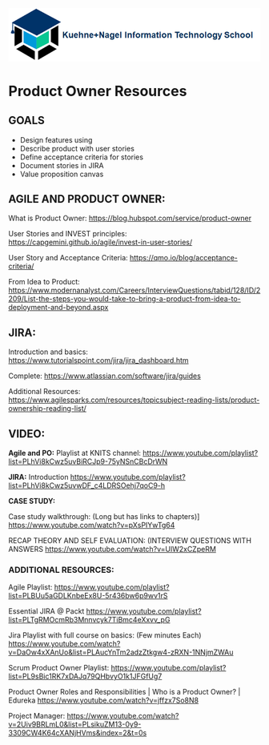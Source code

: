 ﻿
![enter image description here](https://github.com/stefanofiorenza/KNITS/raw/master/Logo/KNITS-text-white.png)

# Product Owner Resources

##  GOALS
- Design features using 
- Describe product with user stories
- Define acceptance criteria for stories
- Document stories in JIRA
- Value proposition canvas

##  AGILE AND PRODUCT OWNER:
		
What is Product Owner:
https://blog.hubspot.com/service/product-owner
			
User Stories and INVEST principles:
https://capgemini.github.io/agile/invest-in-user-stories/

User Story and Acceptance Criteria:
https://qmo.io/blog/acceptance-criteria/
			
From Idea to Product:
https://www.modernanalyst.com/Careers/InterviewQuestions/tabid/128/ID/2209/List-the-steps-you-would-take-to-bring-a-product-from-idea-to-deployment-and-beyond.aspx


## JIRA:

Introduction and basics:
https://www.tutorialspoint.com/jira/jira_dashboard.htm
			
Complete:
https://www.atlassian.com/software/jira/guides

Additional Resources:
https://www.agilesparks.com/resources/topicsubject-reading-lists/product-ownership-reading-list/
	

## VIDEO:

**Agile and PO:**
Playlist at KNITS channel:
https://www.youtube.com/playlist?list=PLhVi8kCwz5uvBiRCJp9-75yNSnCBcDrWN

**JIRA:**
Introduction
https://www.youtube.com/playlist?list=PLhVi8kCwz5uvwDF_c4LDRSOehj7qoC9-h


**CASE STUDY:**

Case study walkthrough: (Long but has links to chapters)]
https://www.youtube.com/watch?v=pXsPIYwTg64

RECAP THEORY AND SELF EVALUATION: (INTERVIEW QUESTIONS WITH ANSWERS
https://www.youtube.com/watch?v=UlW2xCZpeRM


### ADDITIONAL RESOURCES:

Agile Playlist:
https://www.youtube.com/playlist?list=PLBUu5aGDLKnbeEx8U-5r436bw6p9wv1rS

Essential JIRA @ Packt
https://www.youtube.com/playlist?list=PLTgRMOcmRb3Mnnvcyk7TiBmc4eXxvv_pG

Jira Playlist with full course on basics: (Few minutes Each)
https://www.youtube.com/watch?v=DaOw4xXAnUo&list=PLAucYnTm2adzZtkgw4-zRXN-1NNjmZWAu
		
Scrum Product Owner Playlist:
https://www.youtube.com/playlist?list=PL9sBic1RK7xDAJq79QHbvyO1k1JFGfUg7
			
Product Owner Roles and Responsibilities | Who is a Product Owner? | Edureka
https://www.youtube.com/watch?v=jffzx7So8N8
		
Project Manager:
https://www.youtube.com/watch?v=2Uiv9BRLmL0&list=PLsikuZM13-0y9-3309CW4K64cXANjHVms&index=2&t=0s


